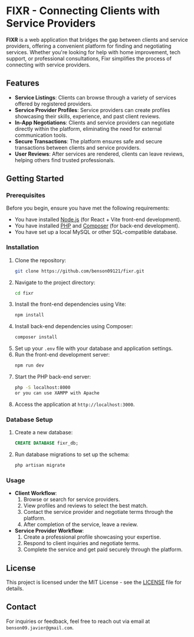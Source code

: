 # FIXR - Connecting Clients with Service Providers

**FIXR** is a web application that bridges the gap between clients and service providers, offering a convenient platform for finding and negotiating services. Whether you're looking for help with home improvement, tech support, or professional consultations, Fixr simplifies the process of connecting with service providers.

## Features

- **Service Listings**: Clients can browse through a variety of services offered by registered providers.
- **Service Provider Profiles**: Service providers can create profiles showcasing their skills, experience, and past client reviews.
- **In-App Negotiations**: Clients and service providers can negotiate directly within the platform, eliminating the need for external communication tools.
- **Secure Transactions**: The platform ensures safe and secure transactions between clients and service providers.
- **User Reviews**: After services are rendered, clients can leave reviews, helping others find trusted professionals.
## Getting Started
### Prerequisites
Before you begin, ensure you have met the following requirements:
- You have installed [Node.js](https://nodejs.org/) (for React + Vite front-end development).
- You have installed [PHP](https://www.php.net/) and [Composer](https://getcomposer.org/) (for back-end development).
- You have set up a local MySQL or other SQL-compatible database.
### Installation
1. Clone the repository:
    ```bash
    git clone https://github.com/benson09121/fixr.git
    ```
2. Navigate to the project directory:
    ```bash
    cd fixr
    ```
3. Install the front-end dependencies using Vite:
    ```bash
    npm install
    ```
4. Install back-end dependencies using Composer:
    ```bash
    composer install
    ```
5. Set up your `.env` file with your database and application settings.
6. Run the front-end development server:
    ```bash
    npm run dev
    ```
7. Start the PHP back-end server:
    ```bash
    php -S localhost:8000
    or you can use XAMPP with Apache
    ```
8. Access the application at `http://localhost:3000`.
### Database Setup
1. Create a new database:
    ```sql
    CREATE DATABASE fixr_db;
    ```
2. Run database migrations to set up the schema:
    ```bash
    php artisan migrate
    ```
### Usage
- **Client Workflow**:
  1. Browse or search for service providers.
  2. View profiles and reviews to select the best match.
  3. Contact the service provider and negotiate terms through the platform.
  4. After completion of the service, leave a review.
- **Service Provider Workflow**:
  1. Create a professional profile showcasing your expertise.
  2. Respond to client inquiries and negotiate terms.
  3. Complete the service and get paid securely through the platform.
## License
This project is licensed under the MIT License - see the [LICENSE](LICENSE) file for details.
## Contact
For inquiries or feedback, feel free to reach out via email at `benson09.javier@gmail.com`.
